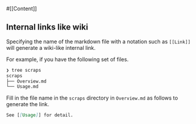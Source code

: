 #[[Content]]

## Internal links like wiki
Specifying the name of the markdown file with a notation such as `[[Link]]` will generate a wiki-like internal link.

For example, if you have the following set of files.
```bash
❯ tree scraps
scraps
├── Overview.md
└── Usage.md
```

Fill in the file name in the `scraps` directory in `Overview.md` as follows to generate the link.
```markdown:Overview.md
See [[Usage]] for detail.
```